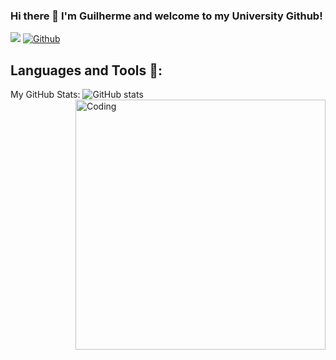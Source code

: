 ### Hi there 👋 I'm Guilherme and welcome to my University Github!
![](https://visitor-badge.laobi.icu/badge?page_id=BichoTraveco.BichoTraveco)
[![Github](https://img.shields.io/github/followers/BichoTraveco?label=Follow&style=social)](https://github.com/BichoTraveco)

<!--
**BichoTraveco/BichoTraveco** is a ✨ _special_ ✨ repository because its `README.md` (this file) appears on your GitHub profile.

Here are some ideas to get you started:

- 🔭 I’m currently working on ...
- 🌱 I’m currently learning ...
- 👯 I’m looking to collaborate on ...
- 🤔 I’m looking for help with ...
- 💬 Ask me about ...
- 📫 How to reach me: ...
- 😄 Pronouns: ...
- ⚡ Fun fact: ...
-->
## Languages and Tools 🧰:

My GitHub Stats:
![GitHub stats](https://github-readme-stats.vercel.app/api?username=BichoTraveco&show_icons=true&theme=tokyonight)
<img align="right" alt="Coding" width="400" src="add your link 
  here">
